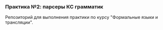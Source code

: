 ### Практика №2: парсеры КС грамматик

Репозиторий для выполнения практики по курсу
"Формальные языки и трансляции".
